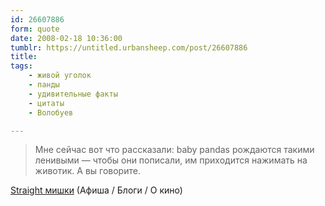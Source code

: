 ```yaml
---
id: 26607886
form: quote
date: 2008-02-18 10:36:00
tumblr: https://untitled.urbansheep.com/post/26607886
title: 
tags:
    - живой уголок
    - панды
    - удивительные факты
    - цитаты
    - Волобуев

---
```


<blockquote>
Мне сейчас вот что рассказали: baby pandas рождаются такими ленивыми — чтобы они пописали, им приходится нажимать на животик. А вы говорите.
</blockquote>

<a href="http://www.afisha.ru/blogcomments/1009/page1/">Straight мишки</a> (Афиша / Блоги / О кино)
